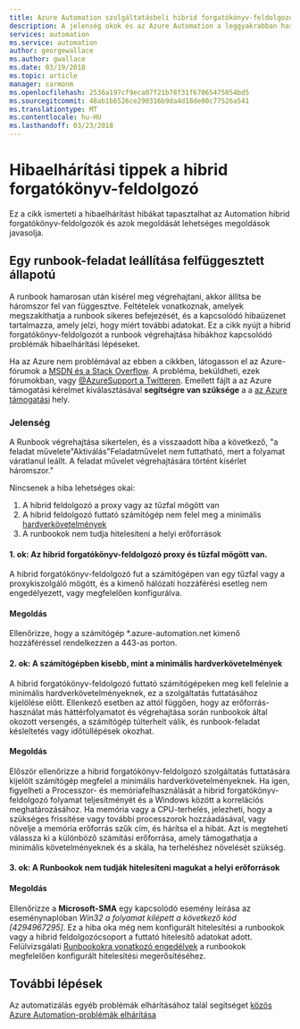 ```yaml
---
title: Azure Automation szolgáltatásbeli hibrid forgatókönyv-feldolgozó hibaelhárítása
description: A jelenség okok és az Azure Automation a leggyakrabban használt hibrid forgatókönyv-feldolgozó problémák megoldási ismertetik.
services: automation
ms.service: automation
author: georgewallace
ms.author: gwallace
ms.date: 03/19/2018
ms.topic: article
manager: carmonm
ms.openlocfilehash: 2536a197cf9eca07f21b78f31f67065475054bd5
ms.sourcegitcommit: 48ab1b6526ce290316b9da4d18de00c77526a541
ms.translationtype: MT
ms.contentlocale: hu-HU
ms.lasthandoff: 03/23/2018
---
```

# <a name="troubleshooting-tips-for-hybrid-runbook-worker"></a>Hibaelhárítási tippek a hibrid forgatókönyv-feldolgozó

Ez a cikk ismerteti a hibaelhárítást hibákat tapasztalhat az Automation hibrid forgatókönyv-feldolgozók és azok megoldását lehetséges megoldások javasolja.

## <a name="a-runbook-job-terminates-with-a-status-of-suspended"></a>Egy runbook-feladat leállítása felfüggesztett állapotú

A runbook hamarosan után kísérel meg végrehajtani, akkor állítsa be háromszor fel van függesztve. Feltételek vonatkoznak, amelyek megszakíthatja a runbook sikeres befejezését, és a kapcsolódó hibaüzenet tartalmazza, amely jelzi, hogy miért további adatokat. Ez a cikk nyújt a hibrid forgatókönyv-feldolgozót a runbook végrehajtása hibákhoz kapcsolódó problémák hibaelhárítási lépéseket.

Ha az Azure nem problémával az ebben a cikkben, látogasson el az Azure-fórumok a [MSDN és a Stack Overflow](https://azure.microsoft.com/support/forums/). A probléma, beküldheti, ezek fórumokban, vagy [ @AzureSupport a Twitteren](https://twitter.com/AzureSupport). Emellett fájlt a az Azure támogatási kérelmet kiválasztásával **segítségre van szüksége** a a [az Azure támogatási](https://azure.microsoft.com/support/options/) hely.

### <a name="symptom"></a>Jelenség
A Runbook végrehajtása sikertelen, és a visszaadott hiba a következő, "a feladat művelete"Aktiválás"Feladatművelet nem futtatható, mert a folyamat váratlanul leállt. A feladat művelet végrehajtására történt kísérlet háromszor."

Nincsenek a hiba lehetséges okai: 

1. A hibrid feldolgozó a proxy vagy az tűzfal mögött van
2. A hibrid feldolgozó futtató számítógép nem felel meg a minimális [hardverkövetelmények](automation-offering-get-started.md#hybrid-runbook-worker)  
3. A runbookok nem tudja hitelesíteni a helyi erőforrások

#### <a name="cause-1-hybrid-runbook-worker-is-behind-proxy-or-firewall"></a>1. ok: Az hibrid forgatókönyv-feldolgozó proxy és tűzfal mögött van.
A hibrid forgatókönyv-feldolgozó fut a számítógépen van egy tűzfal vagy a proxykiszolgáló mögött, és a kimenő hálózati hozzáférési esetleg nem engedélyezett, vagy megfelelően konfigurálva.

#### <a name="solution"></a>Megoldás
Ellenőrizze, hogy a számítógép *.azure-automation.net kimenő hozzáféréssel rendelkezzen a 443-as porton. 

#### <a name="cause-2-computer-has-less-than-minimum-hardware-requirements"></a>2. ok: A számítógépben kisebb, mint a minimális hardverkövetelmények
A hibrid forgatókönyv-feldolgozó futtató számítógépeken meg kell felelnie a minimális hardverkövetelményeknek, ez a szolgáltatás futtatásához kijelölése előtt. Ellenkező esetben az attól függően, hogy az erőforrás-használat más háttérfolyamatot és végrehajtása során runbookok által okozott versengés, a számítógép túlterhelt válik, és runbook-feladat késleltetés vagy időtúllépések okozhat. 

#### <a name="solution"></a>Megoldás
Először ellenőrizze a hibrid forgatókönyv-feldolgozó szolgáltatás futtatására kijelölt számítógép megfelel a minimális hardverkövetelményeknek. Ha igen, figyelheti a Processzor- és memóriafelhasználását a hibrid forgatókönyv-feldolgozó folyamat teljesítményét és a Windows között a korrelációs meghatározásához. Ha memória vagy a CPU-terhelés, jelezheti, hogy a szükséges frissítése vagy további processzorok hozzáadásával, vagy növelje a memória erőforrás szűk cím, és hárítsa el a hibát. Azt is megteheti válassza ki a különböző számítási erőforrása, amely támogathatja a minimális követelményeknek és a skála, ha terheléshez növelését szükség.         

#### <a name="cause-3-runbooks-cannot-authenticate-with-local-resources"></a>3. ok: A Runbookok nem tudják hitelesíteni magukat a helyi erőforrások

#### <a name="solution"></a>Megoldás
Ellenőrizze a **Microsoft-SMA** egy kapcsolódó esemény leírása az eseménynaplóban *Win32 a folyamat kilépett a következő kód [4294967295]*. Ez a hiba oka még nem konfigurált hitelesítési a runbookok vagy a hibrid feldolgozócsoport a futtató hitelesítő adatokat adott. Felülvizsgálati [Runbookokra vonatkozó engedélyek](automation-hrw-run-runbooks.md#runbook-permissions) a runbookok megfelelően konfigurált hitelesítési megerősítéséhez.  

## <a name="next-steps"></a>További lépések

Az automatizálás egyéb problémák elhárításához talál segítséget [közös Azure Automation-problémák elhárítása](automation-troubleshooting-automation-errors.md) 